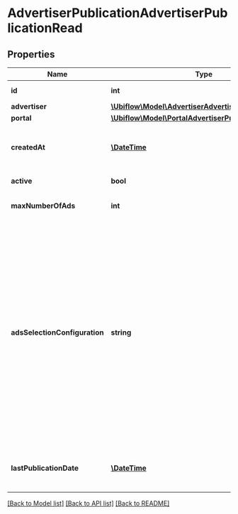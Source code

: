 # AdvertiserPublicationAdvertiserPublicationRead

## Properties
Name | Type | Description | Notes
------------ | ------------- | ------------- | -------------
**id** | **int** | The unique identifier of the advertiser publication, in the Ubiflow IS. | [optional] 
**advertiser** | [**\Ubiflow\Model\AdvertiserAdvertiserPublicationRead**](AdvertiserAdvertiserPublicationRead.md) |  | [optional] 
**portal** | [**\Ubiflow\Model\PortalAdvertiserPublicationRead**](PortalAdvertiserPublicationRead.md) |  | [optional] 
**createdAt** | [**\DateTime**](\DateTime.md) | The date the publication was created for the advertiser.  Dates use the &lt;a href&#x3D;\&quot;https://tools.ietf.org/html/rfc3339#section-5.8\&quot;&gt;RFC3339&lt;/a&gt; format (ex: 2020-12-16T00:00:00+00). | [optional] 
**active** | **bool** | Indicates weather the publication is active (ie ads may be published). | [optional] 
**maxNumberOfAds** | **int** | The quota indicating the maximum number of ads that may be published on the portal by the advertiser (null for an unlimited publication). | [optional] 
**adsSelectionConfiguration** | **string** | The way the advertiser select the ads he wants to publish on the portal.  - 1 : The advertiser makes his own manual selection of ads,       either on his customer area, or through the gateway of his software.  - 2 : The advertiser does not make any manual selection of ads :       he chose to automatically publish the maximum number of ads (regarding the quota configured),      with ads sorted by decreasing date of creation,      which is the date the ad was created in the Ubiflow IS.  - 3 : The advertiser does not make any manual selection of ads :       he chose to automatically publish the maximum number of ads (regarding the quota configured),      with ads sorted by decreasing date of input,      which is the date the ad was created by the advertiser      (input for the first time) in the software he uses.  - 4 : The advertiser does not make any manual selection of ads :       he chose to automatically publish the maximum number of ads (regarding the quota configured),      with ads sorted by decreasing date of integration,      which is the date the ad was modified for the last time in the Ubiflow IS.  - 5 : The advertiser does not make any manual selection of ads :       he chose to automatically publish the maximum number of ads (regarding the quota configured),      with ads sorted by decreasing date of mandate (in the real estate universe). | 
**lastPublicationDate** | [**\DateTime**](\DateTime.md) | The date the advertiser published ads for the last time.  Dates use the &lt;a href&#x3D;\&quot;https://tools.ietf.org/html/rfc3339#section-5.8\&quot;&gt;RFC3339&lt;/a&gt; format (ex: 2020-12-16T00:00:00+00). | [optional] 

[[Back to Model list]](../../README.md#documentation-for-models) [[Back to API list]](../../README.md#documentation-for-api-endpoints) [[Back to README]](../../README.md)


